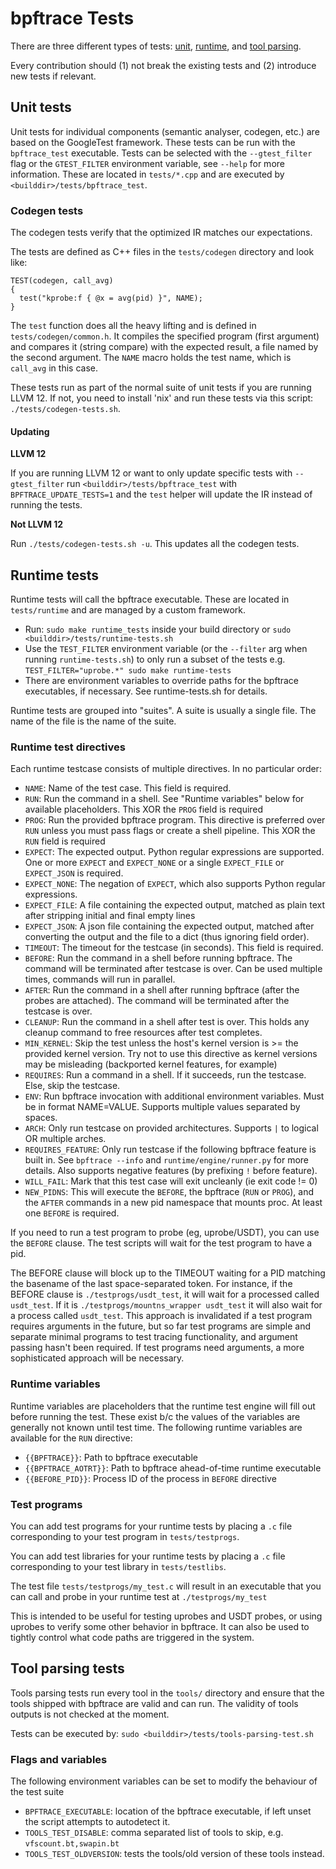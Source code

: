 # bpftrace Tests

There are three different types of tests: [unit](#unit-tests), [runtime](#runtime-tests), and [tool parsing](#tool-parsing-tests).

Every contribution should (1) not break the existing tests and (2) introduce new tests if relevant.

## Unit tests

Unit tests for individual components (semantic analyser, codegen, etc.) are based on the GoogleTest framework. These tests can be run with the `bpftrace_test` executable. Tests can be selected with the `--gtest_filter` flag or the `GTEST_FILTER` environment variable, see `--help` for more information. These are located in `tests/*.cpp` and are executed by `<builddir>/tests/bpftrace_test`.

### Codegen tests

The codegen tests verify that the optimized IR matches our expectations.

The tests are defined as C++ files in the `tests/codegen` directory and look like:

```
TEST(codegen, call_avg)
{
  test("kprobe:f { @x = avg(pid) }", NAME);
}
```

The `test` function does all the heavy lifting and is defined in
`tests/codegen/common.h`. It compiles the specified program (first argument) and
compares it (string compare) with the expected result, a file named by the
second argument. The `NAME` macro holds the test name,  which is `call_avg` in
this case.

These tests run as part of the normal suite of unit tests if you are running LLVM 12.
If not, you need to install 'nix' and run these tests via this script:
`./tests/codegen-tests.sh`.

#### Updating

**LLVM 12**

If you are running LLVM 12 or want to only update specific tests with `--gtest_filter`
run `<builddir>/tests/bpftrace_test` with `BPFTRACE_UPDATE_TESTS=1` and the `test`
helper will update the IR instead of running the tests.

**Not LLVM 12**

Run `./tests/codegen-tests.sh -u`. This updates all the codegen tests.

## Runtime tests

Runtime tests will call the bpftrace executable. These are located in `tests/runtime` and are managed by a custom framework.

* Run: `sudo make runtime_tests` inside your build directory or `sudo <builddir>/tests/runtime-tests.sh`
* Use the `TEST_FILTER` environment variable (or the `--filter` arg when running `runtime-tests.sh`) to only run a subset of the tests e.g. `TEST_FILTER="uprobe.*" sudo make runtime-tests`
* There are environment variables to override paths for the bpftrace executables, if necessary. See runtime-tests.sh for details.

Runtime tests are grouped into "suites". A suite is usually a single file. The
name of the file is the name of the suite.

### Runtime test directives

Each runtime testcase consists of multiple directives. In no particular order:

* `NAME`: Name of the test case. This field is required.
* `RUN`: Run the command in a shell. See "Runtime variables" below for
  available placeholders. This XOR the `PROG` field is required
* `PROG`: Run the provided bpftrace program. This directive is preferred over
  `RUN` unless you must pass flags or create a shell pipeline.  This XOR the
  `RUN` field is required
* `EXPECT`: The expected output. Python regular expressions are supported.
   One or more `EXPECT` and `EXPECT_NONE` or a single `EXPECT_FILE` or 
   `EXPECT_JSON` is required.
* `EXPECT_NONE`: The negation of `EXPECT`, which also supports Python regular 
   expressions.
* `EXPECT_FILE`: A file containing the expected output, matched as plain
   text after stripping initial and final empty lines
* `EXPECT_JSON`: A json file containing the expected output, matched after
   converting the output and the file to a dict (thus ignoring field order).
* `TIMEOUT`: The timeout for the testcase (in seconds). This field is required.
* `BEFORE`: Run the command in a shell before running bpftrace. The command
  will be terminated after testcase is over. Can be used multiple times,
  commands will run in parallel.
* `AFTER`: Run the command in a shell after running bpftrace (after the probes
  are attached). The command will be terminated after the testcase is over.
* `CLEANUP`: Run the command in a shell after test is over. This holds any
  cleanup command to free resources after test completes.
* `MIN_KERNEL`: Skip the test unless the host's kernel version is >= the
  provided kernel version. Try not to use this directive as kernel versions may
  be misleading (backported kernel features, for example)
* `REQUIRES`: Run a command in a shell. If it succeeds, run the testcase.
  Else, skip the testcase.
* `ENV`: Run bpftrace invocation with additional environment variables. Must be
  in format NAME=VALUE. Supports multiple values separated by spaces.
* `ARCH`: Only run testcase on provided architectures. Supports `|` to logical
  OR multiple arches.
* `REQUIRES_FEATURE`: Only run testcase if the following bpftrace feature is
  built in. See `bpftrace --info` and `runtime/engine/runner.py` for more
  details. Also supports negative features (by prefixing `!` before feature).
* `WILL_FAIL`: Mark that this test case will exit uncleanly (ie exit code != 0)
* `NEW_PIDNS`: This will execute the `BEFORE`, the bpftrace (`RUN` or `PROG`),
  and the `AFTER` commands in a new pid namespace that mounts proc. At least one
  `BEFORE` is required.

If you need to run a test program to probe (eg, uprobe/USDT), you can use the
`BEFORE` clause. The test scripts will wait for the test program to have a pid.

The BEFORE clause will block up to the TIMEOUT waiting for a PID matching the
basename of the last space-separated token. For instance, if the BEFORE clause
is `./testprogs/usdt_test`, it will wait for a processed called `usdt_test`.
If it is `./testprogs/mountns_wrapper usdt_test` it will also wait for a
process called `usdt_test`. This approach is invalidated if a test program
requires arguments in the future, but so far test programs are simple and
separate minimal programs to test tracing functionality, and argument passing
hasn't been required. If test programs need arguments, a more sophisticated
approach will be necessary.

### Runtime variables

Runtime variables are placeholders that the runtime test engine will fill out
before running the test. These exist b/c the values of the variables are generally
not known until test time. The following runtime variables are available for the
`RUN` directive:

* `{{BPFTRACE}}`: Path to bpftrace executable
* `{{BPFTRACE_AOTRT}}`: Path to bpftrace ahead-of-time runtime executable
* `{{BEFORE_PID}}`: Process ID of the process in `BEFORE` directive

### Test programs

You can add test programs for your runtime tests by placing a `.c` file corresponding to your test program in `tests/testprogs`.

You can add test libraries for your runtime tests by placing a `.c` file corresponding to your test library in `tests/testlibs`.

The test file `tests/testprogs/my_test.c` will result in an executable that you can call and probe in your runtime test at `./testprogs/my_test`

This is intended to be useful for testing uprobes and USDT probes, or using uprobes to verify some other behavior in bpftrace. It can also
be used to tightly control what code paths are triggered in the system.

## Tool parsing tests

Tools parsing tests run every tool in the `tools/` directory and ensure that the tools shipped with bpftrace are valid and can run. The validity of tools outputs is not checked at the moment.

Tests can be executed by: `sudo <builddir>/tests/tools-parsing-test.sh`

### Flags and variables

The following environment variables can be set to modify the behaviour of the
test suite

- `BPFTRACE_EXECUTABLE`: location of the bpftrace executable, if left unset the
  script attempts to autodetect it.
- `TOOLS_TEST_DISABLE`: comma separated list of tools to skip, e.g.
  `vfscount.bt,swapin.bt`
- `TOOLS_TEST_OLDVERSION`: tests the tools/old version of these tools instead.
